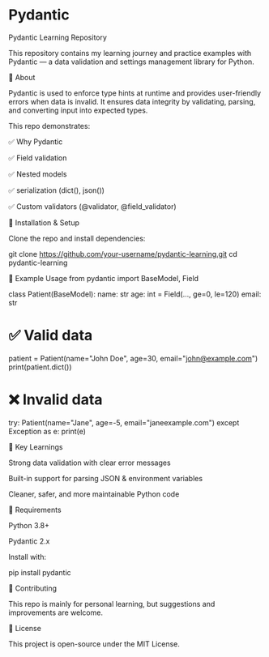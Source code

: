 # Pydantic
Pydantic Learning Repository

This repository contains my learning journey and practice examples with Pydantic
 — a data validation and settings management library for Python.

🚀 About

Pydantic is used to enforce type hints at runtime and provides user-friendly errors when data is invalid. It ensures data integrity by validating, parsing, and converting input into expected types.

This repo demonstrates:

✅ Why Pydantic

✅ Field validation 

✅ Nested models 

✅ serialization (dict(), json())

✅ Custom validators (@validator, @field_validator)


🔧 Installation & Setup

Clone the repo and install dependencies:

git clone https://github.com/your-username/pydantic-learning.git
cd pydantic-learning

📝 Example Usage
from pydantic import BaseModel, Field

class Patient(BaseModel):
    name: str
    age: int = Field(..., ge=0, le=120)
    email: str

# ✅ Valid data
patient = Patient(name="John Doe", age=30, email="john@example.com")
print(patient.dict())

# ❌ Invalid data
try:
    Patient(name="Jane", age=-5, email="janeexample.com")
except Exception as e:
    print(e)

🎯 Key Learnings

Strong data validation with clear error messages

Built-in support for parsing JSON & environment variables

Cleaner, safer, and more maintainable Python code

📌 Requirements

Python 3.8+

Pydantic 2.x

Install with:

pip install pydantic

🤝 Contributing

This repo is mainly for personal learning, but suggestions and improvements are welcome.

📜 License

This project is open-source under the MIT License.
